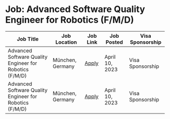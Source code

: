 # Job: Advanced Software Quality Engineer for Robotics (F/M/D)

| Job Title | Job Location | Job Link | Job Posted | Visa Sponsorship |
| --- | --- | --- | --- | --- |
| Advanced Software Quality Engineer for Robotics (F/M/D) | München, Germany | [Apply](https://boards.eu.greenhouse.io/navvis/jobs/4130369101) | April 10, 2023 | Visa Sponsorship |
| Advanced Software Quality Engineer for Robotics (F/M/D) | München, Germany | [Apply](https://boards.eu.greenhouse.io/navvis/jobs/4130369101) | April 10, 2023 | Visa Sponsorship |
